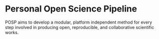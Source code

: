 # Personal Open Science Pipeline
POSP aims to develop a modular, platform independent method for every step involved in producing open, reproducible, and
collaborative scientific works.
